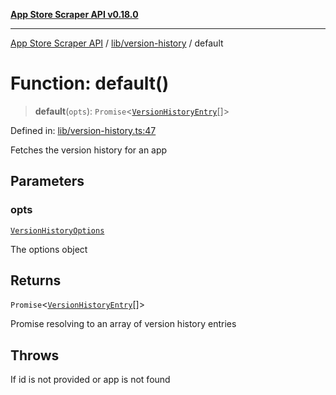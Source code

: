 [**App Store Scraper API v0.18.0**](../../../README.md)

***

[App Store Scraper API](../../../modules.md) / [lib/version-history](../README.md) / default

# Function: default()

> **default**(`opts`): `Promise`\<[`VersionHistoryEntry`](../interfaces/VersionHistoryEntry.md)[]\>

Defined in: [lib/version-history.ts:47](https://github.com/facundoolano/app-store-scraper/blob/7e1baf8350e9d5936df88e03bdbb2e2ecea26d48/lib/version-history.ts#L47)

Fetches the version history for an app

## Parameters

### opts

[`VersionHistoryOptions`](../interfaces/VersionHistoryOptions.md)

The options object

## Returns

`Promise`\<[`VersionHistoryEntry`](../interfaces/VersionHistoryEntry.md)[]\>

Promise resolving to an array of version history entries

## Throws

If id is not provided or app is not found

